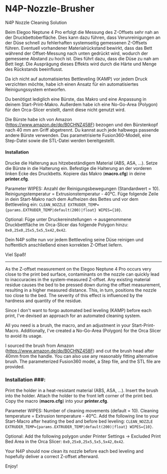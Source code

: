 # N4P-Nozzle-Brusher

 N4P Nozzle Cleaning Solution

Beim Elegoo Neptune 4 Pro erfolgt die Messung des Z-Offsets sehr nah an der Druckbettoberfläche. Dies kann dazu führen, dass Verunreinigungen an der Düse schnell zu fehlerhaften systemseitig gemessenen Z-Offsets führen. Eventuell vorhandener Materialrückstand bewirkt, dass das Bett während der Offset-Messung nach unten gedrückt wird, wodurch der gemessene Abstand zu hoch ist. Dies führt dazu, dass die Düse zu nah am Bett liegt. Die Ausprägung dieses Effekts wird durch die Härte und Menge des Rückstands beeinflusst.

Da ich nicht auf automatisiertes Bettleveling (KAMP) vor jedem Druck verzichten möchte, habe ich einen Ansatz für ein automatisiertes Reinigungssystem entworfen.

Du benötigst lediglich eine Bürste, das Makro und eine Anpassung in deinem Start-Print-Makro. Außerdem habe ich eine No-Go-Area (Polygon) für den Orca-Slicer erstellt, damit diese nicht genutzt wird.

Die Bürste habe ich von Amazon (<https://www.amazon.de/dp/B0CHNZ458F>) bezogen und den Bürstenkopf nach 40 mm am Griff abgetrennt. Du kannst auch jede halbwegs passende andere Bürste verwenden. Das parametrisierte Fusion360-Modell, eine Step-Datei sowie die STL-Datei werden bereitgestellt.

#### Installation ####

Drucke die Halterung aus hitzebeständigem Material (ABS, ASA, ...).
Setze die Bürste in die Halterung ein.
Befestige die Halterung an der vorderen linken Ecke des Druckbetts.
Kopiere das Makro (**macro.cfg**) in deine **printer.cfg**.

Parameter WIPES: Anzahl der Reinigungsbewegungen (Standardwert = 10).
Reinigungstemperatur = Extrusionstemperatur - 40°C.
Füge folgende Zeile in dein Start-Makro nach dem Aufheizen des Bettes und vor dem Bettleveling ein: `CLEAN_NOZZLE EXTRUDER_TEMP={params.EXTRUDER_TEMP|default(200)|float} WIPES={10}`.

Optional: Füge unter Druckereinstellungen -> ausgenommene Druckbettfläche im Orca-Slicer das folgende Polygon hinzu: `0x0,25x0,25x5,5x5,5x42,0x42`.

Dein N4P sollte nun vor jedem Bettleveling seine Düse reinigen und hoffentlich anschließend einen korrekten Z-Offset liefern.

Viel Spaß!

---

As the Z-offset measurement on the Elegoo Neptune 4 Pro occurs very close to the print bed surface, contaminants on the nozzle can quickly lead to inaccuracies in the system-measured Z-offset. Any existing material residue causes the bed to be pressed down during the offset measurement, resulting in a higher measured distance. This, in turn, positions the nozzle too close to the bed. The severity of this effect is influenced by the hardness and quantity of the residue.

Since I don't want to forgo automated bed leveling (KAMP) before each print, I've devised an approach for an automated cleaning system.

All you need is a brush, the macro, and an adjustment in your Start-Print-Macro. Additionally, I've created a No-Go-Area (Polygon) for the Orca Slicer to avoid its usage.

I sourced the brush from Amazon (https://www.amazon.de/dp/B0CHNZ458F) and cut the brush head after 40mm from the handle. You can also use any reasonably fitting alternative brush. The parameterized Fusion360 model, a Step file, and the STL file are provided.

### Installation ###:

Print the holder in a heat-resistant material (ABS, ASA, ...).
Insert the brush into the holder.
Attach the holder to the front left corner of the print bed.
Copy the macro (**macro.cfg**) into your **printer.cfg**.

Parameter WIPES: Number of cleaning movements (default = 10).
Cleaning temperature = Extrusion temperature - 40°C.
Add the following line to your Start-Macro after heating the bed and before bed leveling: `CLEAN_NOZZLE EXTRUDER_TEMP={params.EXTRUDER_TEMP|default(200)|float} WIPES={10}`.

Optional: Add the following polygon under Printer Settings -> Excluded Print Bed Area in the Orca Slicer: `0x0,25x0,25x5,5x5,5x42,0x42`.

Your N4P should now clean its nozzle before each bed leveling and hopefully deliver a correct Z-offset afterward.

Enjoy!